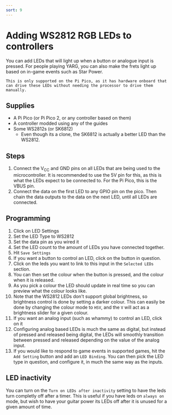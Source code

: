 ```yaml
---
sort: 9
---
```


# Adding WS2812 RGB LEDs to controllers

You can add LEDs that will light up when a button or analogue input is pressed. For people playing YARG, you can also make the frets light up based on in-game events such as Star Power.

```danger
This is only supported on the Pi Pico, as it has hardware onboard that can drive these LEDs without needing the processor to drive them manually.
```

## Supplies

- A Pi Pico (or Pi Pico 2, or any controller based on them)
- A controller modded using any of the guides
- Some WS2812s (or SK6812)
  - Even though its a clone, the SK6812 is actually a better LED than the WS2812.

## Steps

1. Connect the V<sub>CC</sub> and GND pins on all LEDs that are being used to the microcontroller. It is recommended to use the 5V pin for this, as this is what the LEDs expect to be connected to. For the Pi Pico, this is the VBUS pin.
2. Connect the data on the first LED to any GPIO pin on the pico. Then chain the data outputs to the data on the next LED, until all LEDs are connected.

## Programming

1. Click on LED Settings
2. Set the LED Type to WS2812
3. Set the data pin as you wired it
4. Set the LED count to the amount of LEDs you have connected together.
5. Hit `Save Settings`
6. If you want a button to control an LED, click on the button in question.
7. Click on the leds you want to link to this input in the `Selected LEDs` section.
8. You can then set the colour when the button is pressed, and the colour when it is released.
9. As you pick a colour the LED should update in real time so you can preview what the colour looks like.
10. Note that the WS2812 LEDs don't support global brightness, so brightness control is done by setting a darker colour. This can easily be done by changing the colour mode to `HSV`, and the `V` will act as a brightness slider for a given colour.
11. If you want an analog input (such as whammy) to control an LED, click on it
12. Configuring analog based LEDs is much the same as digital, but instead of pressed and released being digital, the LEDs will smoothly transition between pressed and released depending on the value of the analog input.
13. If you would like to respond to game events in supported games, hit the `Add Setting` button and add an `LED Binding`. You can then pick the LED type in question, and configure it, in much the same way as the inputs.

## LED inactivity

You can turn on the `Turn on LEDs after inactivity` setting to have the leds turn completly off after a timer. This is useful if you have leds on `always on` mode, but wish to have your guitar power its LEDs off after it is unused for a given amount of time.

